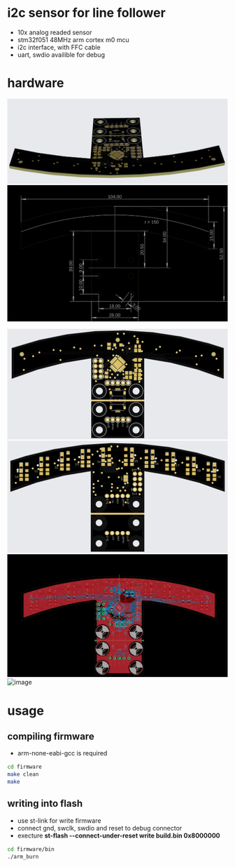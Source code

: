 # i2c sensor for line follower

- 10x analog readed sensor
- stm32f051 48MHz arm cortex m0 mcu
- i2c interface, with FFC cable
- uart, swdio availible for debug


# hardware


![image](doc/images/top_3d.png)
![image](doc/images/dims.png)

![image](doc/images/top.png)
![image](doc/images/bottom.png)
![image](doc/images/board.png)
![image](doc/images/schem.png)


# usage

## compiling firmware

- arm-none-eabi-gcc is required

```bash
cd firmware
make clean
make
```

## writing into flash

- use st-link for write firmware
- connect gnd, swclk, swdio and reset to debug connector
- execture **st-flash --connect-under-reset write build.bin 0x8000000**

```bash
cd firmware/bin
./arm_burn
```